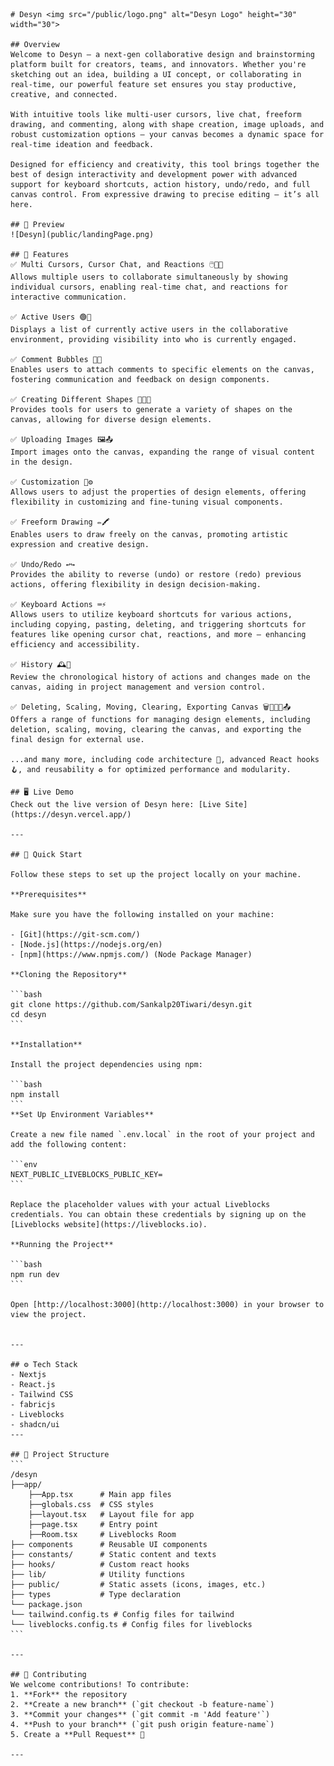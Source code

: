     # Desyn <img src="/public/logo.png" alt="Desyn Logo" height="30" width="30">

    ## Overview
    Welcome to Desyn – a next-gen collaborative design and brainstorming platform built for creators, teams, and innovators. Whether you're sketching out an idea, building a UI concept, or collaborating in real-time, our powerful feature set ensures you stay productive, creative, and connected.

    With intuitive tools like multi-user cursors, live chat, freeform drawing, and commenting, along with shape creation, image uploads, and robust customization options – your canvas becomes a dynamic space for real-time ideation and feedback.

    Designed for efficiency and creativity, this tool brings together the best of design interactivity and development power with advanced support for keyboard shortcuts, action history, undo/redo, and full canvas control. From expressive drawing to precise editing – it’s all here.

    ## 🎨 Preview
    ![Desyn](public/landingPage.png)

    ## 🚀 Features
    ✅ Multi Cursors, Cursor Chat, and Reactions 🖱️💬🎉
    Allows multiple users to collaborate simultaneously by showing individual cursors, enabling real-time chat, and reactions for interactive communication.

    ✅ Active Users 🟢👥
    Displays a list of currently active users in the collaborative environment, providing visibility into who is currently engaged.

    ✅ Comment Bubbles 💭📝
    Enables users to attach comments to specific elements on the canvas, fostering communication and feedback on design components.

    ✅ Creating Different Shapes 🔷🔶📐
    Provides tools for users to generate a variety of shapes on the canvas, allowing for diverse design elements.

    ✅ Uploading Images 🖼️📤
    Import images onto the canvas, expanding the range of visual content in the design.

    ✅ Customization 🎨⚙️
    Allows users to adjust the properties of design elements, offering flexibility in customizing and fine-tuning visual components.

    ✅ Freeform Drawing ✏️🖍️
    Enables users to draw freely on the canvas, promoting artistic expression and creative design.

    ✅ Undo/Redo ↩️↪️
    Provides the ability to reverse (undo) or restore (redo) previous actions, offering flexibility in design decision-making.

    ✅ Keyboard Actions ⌨️⚡
    Allows users to utilize keyboard shortcuts for various actions, including copying, pasting, deleting, and triggering shortcuts for features like opening cursor chat, reactions, and more — enhancing efficiency and accessibility.

    ✅ History 🕰️📜
    Review the chronological history of actions and changes made on the canvas, aiding in project management and version control.

    ✅ Deleting, Scaling, Moving, Clearing, Exporting Canvas 🗑️📏🧲🧹📤
    Offers a range of functions for managing design elements, including deletion, scaling, moving, clearing the canvas, and exporting the final design for external use.

    ...and many more, including code architecture 🧱, advanced React hooks 🪝, and reusability ♻️ for optimized performance and modularity.

    ## 🖥️ Live Demo
    Check out the live version of Desyn here: [Live Site](https://desyn.vercel.app/)

    ---

    ## 🤸 Quick Start

    Follow these steps to set up the project locally on your machine.

    **Prerequisites**

    Make sure you have the following installed on your machine:

    - [Git](https://git-scm.com/)
    - [Node.js](https://nodejs.org/en)
    - [npm](https://www.npmjs.com/) (Node Package Manager)

    **Cloning the Repository**

    ```bash
    git clone https://github.com/Sankalp20Tiwari/desyn.git
    cd desyn
    ```

    **Installation**

    Install the project dependencies using npm:

    ```bash
    npm install
    ```
    **Set Up Environment Variables**

    Create a new file named `.env.local` in the root of your project and add the following content:

    ```env
    NEXT_PUBLIC_LIVEBLOCKS_PUBLIC_KEY=
    ```

    Replace the placeholder values with your actual Liveblocks credentials. You can obtain these credentials by signing up on the [Liveblocks website](https://liveblocks.io).

    **Running the Project**

    ```bash
    npm run dev
    ```

    Open [http://localhost:3000](http://localhost:3000) in your browser to view the project.


    ---

    ## ⚙️ Tech Stack
    - Nextjs
    - React.js
    - Tailwind CSS
    - fabricjs
    - Liveblocks
    - shadcn/ui
    ---

    ## 📂 Project Structure
    ```
    /desyn
    ├──app/
        ├──App.tsx      # Main app files
        ├──globals.css  # CSS styles
        ├──layout.tsx   # Layout file for app
        ├──page.tsx     # Entry point
        ├──Room.tsx     # Liveblocks Room
    ├── components      # Reusable UI components
    ├── constants/      # Static content and texts
    ├── hooks/          # Custom react hooks
    ├── lib/            # Utility functions 
    ├── public/         # Static assets (icons, images, etc.)
    ├── types           # Type declaration
    └── package.json
    └── tailwind.config.ts # Config files for tailwind
    └── liveblocks.config.ts # Config files for liveblocks
    ```

    ---

    ## 🤝 Contributing
    We welcome contributions! To contribute:
    1. **Fork** the repository
    2. **Create a new branch** (`git checkout -b feature-name`)
    3. **Commit your changes** (`git commit -m 'Add feature'`)
    4. **Push to your branch** (`git push origin feature-name`)
    5. Create a **Pull Request** 🚀

    ---

